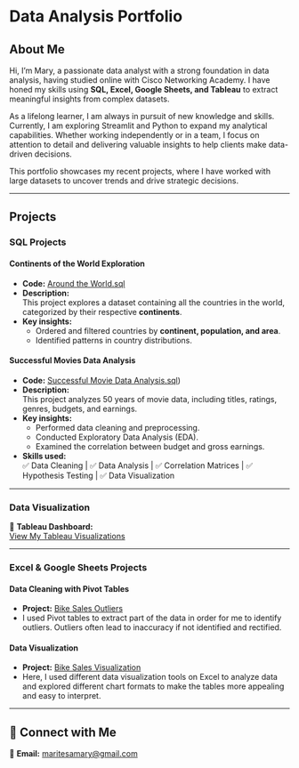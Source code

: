 
# Data Analysis Portfolio  

## About Me  
Hi, I’m Mary, a passionate data analyst with a strong foundation in data analysis, having studied online with Cisco Networking Academy. I have honed my skills using **SQL, Excel, Google Sheets, and Tableau** to extract meaningful insights from complex datasets.  

As a lifelong learner, I am always in pursuit of new knowledge and skills. Currently, I am exploring Streamlit and Python to expand my analytical capabilities. Whether working independently or in a team, I focus on attention to detail and delivering valuable insights to help clients make data-driven decisions.  

This portfolio showcases my recent projects, where I have worked with large datasets to uncover trends and drive strategic decisions.  

---

## Projects  

### **SQL Projects**  

#### Continents of the World Exploration 
- **Code:**
  [Around the World.sql](https://github.com/Maryton/Portfolio-Projects/blob/main/Around%20the%20world.sql)
- **Description:**  
  This project explores a dataset containing all the countries in the world, categorized by their respective **continents**.  
- **Key insights:**  
  - Ordered and filtered countries by **continent, population, and area**.  
  - Identified patterns in country distributions.  

#### Successful Movies Data Analysis 
- **Code:**
  [Successful Movie Data Analysis.sql](https://github.com/Maryton/Portfolio-Projects/blob/main/Successful%20Movies%20Data%20Analysis.sql))
- **Description:**  
  This project analyzes 50 years of movie data, including titles, ratings, genres, budgets, and earnings.  
- **Key insights:**  
  - Performed data cleaning and preprocessing.  
  - Conducted Exploratory Data Analysis (EDA).  
  - Examined the correlation between budget and gross earnings.  
- **Skills used:**  
  ✅ Data Cleaning | ✅ Data Analysis | ✅ Correlation Matrices | ✅ Hypothesis Testing | ✅ Data Visualization  

---

### **Data Visualization**  

🔗 **Tableau Dashboard:**  
[View My Tableau Visualizations](https://public.tableau.com/app/profile/mary.ayieta/vizzes)  

---

### **Excel & Google Sheets Projects**  

####  Data Cleaning with Pivot Tables  
- **Project:** [Bike Sales Outliers](https://1drv.ms/x/c/58b4793624884b4c/EYpXaFi8_FJNuSF0n9s9Z8gB_5mebscVAO4iSauBZd-5oQ)
- I used Pivot tables to extract part of the data in order for me to identify outliers. Outliers often lead to inaccuracy if not identified and rectified. 

####  Data Visualization  
- **Project:** [Bike Sales Visualization](https://1drv.ms/x/c/58b4793624884b4c/ESTMaYQzA4BBmn7akzHg5SgB5ddeeIP2UI9oNaVIJnmtzQ)
- Here, I used different data visualization tools on Excel to analyze data and explored different chart formats to make the tables more appealing and easy to interpret.

---

## 🔗 Connect with Me   
📧 **Email:** maritesamary@gmail.com  
